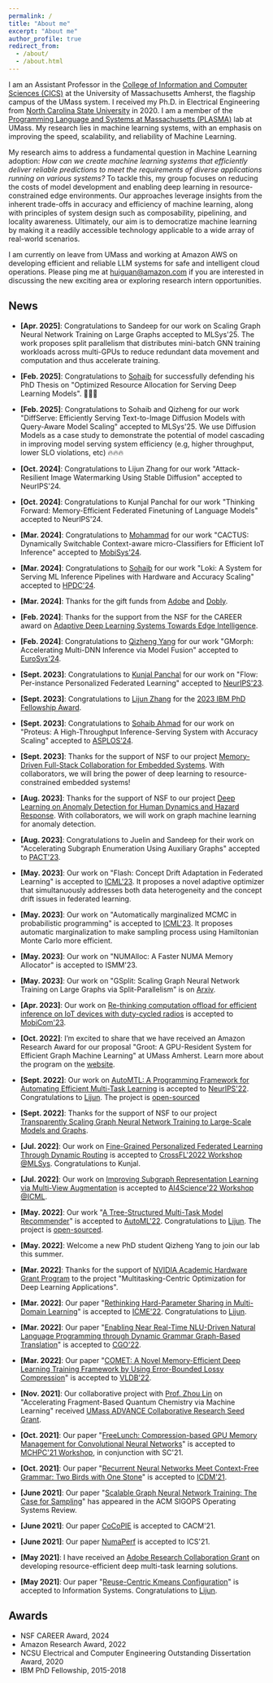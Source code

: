 ```yaml
---
permalink: /
title: "About me"
excerpt: "About me"
author_profile: true
redirect_from: 
  - /about/
  - /about.html
---
```


I am an Assistant Professor in the [College of Information and Computer Sciences (CICS)](https://www.cics.umass.edu/) at the University of Massachusetts Amherst, the flagship campus of the UMass system. I received my Ph.D. in Electrical Engineering from [North Carolina State University](https://www.ece.ncsu.edu/) in 2020. I am a member of the [Programming Language and Systems at Massachusetts (PLASMA)](https://plasma-umass.org/) lab at UMass. My research lies in machine learning systems, with an emphasis on improving the speed, scalability, and reliability of Machine Learning.  

My research aims to address a fundamental question in Machine Learning adoption: _How can we create machine learning systems that efficiently deliver reliable predictions to meet the requirements of diverse applications running on various systems?_ To tackle this, my group focuses on reducing the costs of model development and enabling deep learning in resource-constrained edge environments. Our approaches leverage insights from the inherent trade-offs in accuracy and efficiency of machine learning, along with principles of system design such as composability, pipelining, and locality awareness. Ultimately, our aim is to democratize machine learning by making it a readily accessible technology applicable to a wide array of real-world scenarios.

I am currently on leave from UMass and working at Amazon AWS on developing efficient and reliable LLM systems for safe and intelligent cloud operations. Please ping me at huiguan@amazon.com if you are interested in discussing the new exciting area or exploring research intern opportunities. 


News
----
- **[Apr. 2025]**: Congratulations to Sandeep for our work on Scaling Graph Neural Network Training on Large Graphs accepted to MLSys'25. The work proposes split parallelism that distributes mini-batch GNN training workloads across multi-GPUs to reduce redundant data movement and computation and thus accelerate training.    

- **[Feb. 2025]**: Congratulations to [Sohaib](https://sohaibahmad759.github.io/) for successfully defending his PhD Thesis on "Optimized Resource Allocation for Serving Deep Learning Models". 🎉🎉🎉

- **[Feb. 2025]**: Congratulations to Sohaib and Qizheng for our work "DiffServe: Efficiently Serving Text-to-Image Diffusion Models with Query-Aware Model Scaling" accepted to MLSys'25. We use Diffusion Models as a case study to demonstrate the potential of model cascading in improving model serving system efficiency (e.g, higher throughput, lower SLO violations, etc) 
🔥🔥🔥 

- **[Oct. 2024]**: Congratulations to Lijun Zhang for our work "Attack-Resilient Image Watermarking Using Stable Diffusion" accepted to NeurIPS'24. 

- **[Oct. 2024]**: Congratulations to Kunjal Panchal for our work "Thinking Forward: Memory-Efficient Federated Finetuning of Language Models" accepted to NeurIPS'24. 

- **[Mar. 2024]**: Congratulations to [Mohammad](https://ir.linkedin.com/in/mohammad-mehdi-rastikerdar-6a2947137?trk=public_profile_browsemap) for our work "CACTUS: Dynamically Switchable Context-aware micro-Classifiers for Efficient IoT Inference" accepted to [MobiSys'24](https://www.sigmobile.org/mobisys/2024/). 

- **[Mar. 2024]**: Congratulations to [Sohaib](https://sohaibahmad759.github.io/) for our work "Loki: A System for Serving ML Inference Pipelines with Hardware and Accuracy Scaling" accepted to [HPDC'24](https://www.hpdc.org/2024/). 

- **[Mar. 2024]**: Thanks for the gift funds from [Adobe](https://research.adobe.com/) and [Dobly](https://www.dolby.com/). 

- **[Feb. 2024]**: Thanks for the support from the NSF for the CAREER award on [Adaptive Deep Learning Systems Towards Edge Intelligence](https://www.nsf.gov/awardsearch/showAward?AWD_ID=2338512&HistoricalAwards=false). 


- **[Feb. 2024]**: Congratulations to [Qizheng Yang](https://www.linkedin.com/in/qizheng-yang-117359231) for our work "GMorph: Accelerating Multi-DNN Inference via Model Fusion" accepted to [EuroSys'24](https://2024.eurosys.org/).  

- **[Sept. 2023]**: Congratulations to [Kunjal Panchal](https://astuary.github.io/Kunjal/) for our work on "Flow: Per-instance Personalized Federated Learning" accepted to [NeurIPS'23](https://nips.cc/). 

- **[Sept. 2023]**: Congratulations to [Lijun Zhang](https://zhanglijun95.github.io/resume/) for the [2023 IBM PhD Fellowship Award](https://research.ibm.com/university/awards/fellowships.html). 

- **[Sept. 2023]**: Congratulations to [Sohaib Ahmad](https://sohaibahmad759.github.io/) for our work on "Proteus: A High-Throughput Inference-Serving System with Accuracy Scaling" accepted to [ASPLOS'24](https://www.asplos-conference.org/asplos2024/). 

- **[Sept. 2023]**: Thanks for the support of NSF to our project [Memory-Driven Full-Stack Collaboration for Embedded Systems](https://www.nsf.gov/awardsearch/showAward?AWD_ID=2312396&HistoricalAwards=false). With collaborators, we will bring the power of deep learning to resource-constrained embedded systems! 

- **[Aug. 2023]**: Thanks for the support of NSF to our project [Deep Learning on Anomaly Detection for Human Dynamics and Hazard Response](https://www.nsf.gov/awardsearch/showAward?AWD_ID=2220211&HistoricalAwards=false). With collaborators, we will work on graph machine learning for anomaly detection. 

- **[Aug. 2023]**: Congratulations to Juelin and Sandeep for their work on "Accelerating Subgraph Enumeration Using Auxiliary Graphs" accepted to [PACT'23](https://pact2023.github.io/). 

- **[May. 2023]**: Our work on "Flash: Concept Drift Adaptation in Federated Learning"  is accepted to [ICML'23](https://guanh01.github.io/files/2023flash.pdf). It proposes a novel adaptive optimizer that simultanuously addresses both data heterogeneity and the concept drift issues in federated learning.  

- **[May. 2023]**: Our work on "Automatically marginalized MCMC in probabilistic programming"  is accepted to [ICML'23](https://arxiv.org/pdf/2302.00564.pdf). It proposes automatic marginalization to make sampling process using Hamiltonian Monte Carlo more efficient.  

- **[May. 2023]**: Our work on "NUMAlloc: A Faster NUMA Memory Allocator" is accepted to ISMM'23. 

- **[May. 2023]**: Our work on "GSplit: Scaling Graph Neural Network Training on Large Graphs via Split-Parallelism" is on [Arxiv](https://arxiv.org/pdf/2303.13775.pdf). 

- **[Apr. 2023]**: Our work on [Re-thinking computation offload for efficient inference on IoT devices with duty-cycled radios](http://guanh01.github.io/files/2023mobicom.pdf) is accepted to [MobiCom'23](https://sigmobile.org/mobicom/2023/). 

- **[Oct. 2022]**: I’m excited to share that we have received an Amazon Research Award for our proposal "Groot: A GPU-Resident System for Efficient Graph Machine Learning" at UMass Amherst. Learn more about the program on the [website](https://amzn.to/ara-fall-winter-2021).  

- **[Sept. 2022]**: Our work on [AutoMTL: A Programming Framework for
Automating Efficient Multi-Task Learning](http://guanh01.github.io/files/2022automtl.pdf) is accepted to [NeurIPS'22](https://nips.cc/). Congratulations to [Lijun](https://zhanglijun95.github.io/resume/). The project is [open-sourced](https://github.com/zhanglijun95/AutoMTL)

- **[Sept. 2022]**: Thanks for the support of NSF to our project [Transparently Scaling Graph Neural Network Training to Large-Scale Models and Graphs](https://www.nsf.gov/awardsearch/showAward?AWD_ID=2224054&HistoricalAwards=false).

- **[Jul. 2022]**: Our work on [Fine-Grained Personalized Federated Learning Through Dynamic Routing](http://guanh01.github.io/files/2022flow.pdf) is accepted to [CrossFL'2022 Workshop @MLSys](https://crossfl2022.github.io/program/). Congratulations to Kunjal. 

- **[Jul. 2022]**: Our work on [Improving Subgraph Representation Learning via Multi-View Augmentation](https://arxiv.org/pdf/2205.13038.pdf) is accepted to [AI4Science'22 Workshop @ICML](http://ai4science.net/icml22/schedule.html). 

- **[May. 2022]**: Our work "[A Tree-Structured Multi-Task Model Recommender](http://guanh01.github.io/files/2022automl.pdf)" is accepted to [AutoML'22](https://automl.cc/). Congratulations to [Lijun](https://zhanglijun95.github.io/resume/). The project is [open-sourced](https://github.com/zhanglijun95/TreeMTL). 

- **[May. 2022]**: Welcome a new PhD student Qizheng Yang to join our lab this summer.  

- **[Mar. 2022]**: Thanks for the support of [NVIDIA Academic Hardware Grant Program](https://mynvidia.force.com/HardwareGrant/s/Application) to the project "Multitasking-Centric Optimization for Deep Learning Applications".

- **[Mar. 2022]**: Our paper "[Rethinking Hard-Parameter Sharing in Multi-Domain Learning](http://guanh01.github.io/files/2022rethinking.pdf)" is accepted to [ICME'22](http://2022.ieeeicme.org/). Congratulations to [Lijun](https://zhanglijun95.github.io/resume/). 

- **[Mar. 2022]**: Our paper "[Enabling Near Real-Time NLU-Driven Natural Language Programming through Dynamic Grammar Graph-Based Translation](http://guanh01.github.io/files/2022cgo.pdf)" is accepted to [CGO'22](https://conf.researchr.org/home/cgo-2022).

- **[Mar. 2022]**: Our paper "[COMET: A Novel Memory-Efficient Deep Learning Training Framework by Using Error-Bounded Lossy Compression](https://arxiv.org/pdf/2111.09562.pdf)" is accepted to [VLDB'22](https://vldb.org/2022/).

- **[Nov. 2021]**: Our collaborative project with [Prof. Zhou Lin](https://www.chem.umass.edu/faculty/zhou-lin) on "Accelerating Fragment-Based Quantum Chemistry via Machine Learning" received [UMass ADVANCE Collaborative Research Seed Grant](https://www.umass.edu/advance/find-funding/collaborative-research-seed-grants/collaborative-research-seed-grant-recipients-fall-1). 

- **[Oct. 2021]**: Our paper "[FreeLunch: Compression-based GPU Memory Management for Convolutional Neural Networks](http://guanh01.github.io/files/2021mchpc.pdf)" is accepted to [MCHPC'21 Workshop](https://passlab.github.io/mchpc/mchpc2021/), in conjunction with SC'21.

- **[Oct. 2021]**: Our paper "[Recurrent Neural Networks Meet Context-Free Grammar: Two Birds with One Stone](http://guanh01.github.io/files/2021rnn.pdf)" is accepted to [ICDM'21](https://icdm2021.auckland.ac.nz/).

- **[June 2021]**: Our paper "[Scalable Graph Neural Network Training: The Case for Sampling](http://guanh01.github.io/files/2021sampling.pdf)" has appeared in the ACM SIGOPS Operating Systems Review.

- **[June 2021]**: Our paper [CoCoPIE](https://cacm.acm.org/magazines/2021/6/252819-cocopie/fulltext) is accepted to CACM'21. 

- **[June 2021]**: Our paper [NumaPerf](http://guanh01.github.io/files/2021ics.pdf) is accepted to ICS'21.  

- **[May 2021]**: I have received an [Adobe Research Collaboration Grant](https://research.adobe.com/collaborations/) on developing resource-efficient deep multi-task learning solutions.

- **[May 2021]**: Our paper "[Reuse-Centric Kmeans Configuration](https://www.sciencedirect.com/science/article/abs/pii/S0306437921000430)" is accepted to Information Systems. Congratulations to [Lijun](https://zhanglijun95.github.io/resume/). 


Awards
---- 
- NSF CAREER Award, 2024 
- Amazon Research Award, 2022 
- NCSU Electrical and Computer Engineering Outstanding Dissertation Award, 2020 
- IBM PhD Fellowship, 2015-2018







